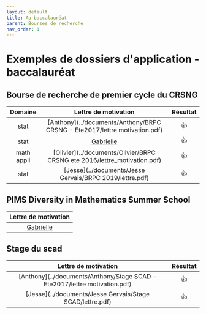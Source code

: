 ```yaml
---
layout: default
title: Au baccalauréat
parent: Bourses de recherche
nav_order: 1
---
```


# Exemples de dossiers d'application - baccalauréat

## Bourse de recherche de premier cycle du CRSNG

| Domaine | Lettre de motivation | Résultat |
|:----------:|:----------:|:----------:|
| stat | [Anthony](../documents/Anthony/BRPC CRSNG - Ete2017/lettre motivation.pdf) | :+1: |
| stat | [Gabrielle](../documents/Gabrielle/lettre_BRPC_2019.pdf) | :+1: |
| math appli | [Olivier](../documents/Olivier/BRPC CRSNG ete 2016/lettre_motivation.pdf) | :+1: |
| stat | [Jesse](../documents/Jesse Gervais/BRPC 2019/lettre.pdf) | :+1: |

## PIMS Diversity in Mathematics Summer School

| Lettre de motivation |
|:----------:|
| [Gabrielle](../documents/Gabrielle/pims2019.pdf) |


## Stage du scad

| Lettre de motivation | Résultat |
|:----------:|:----------:|
| [Anthony](../documents/Anthony/Stage SCAD - Ete2017/lettre motivation.pdf) | :+1: |
| [Jesse](../documents/Jesse Gervais/Stage SCAD/lettre.pdf) | :+1: |
